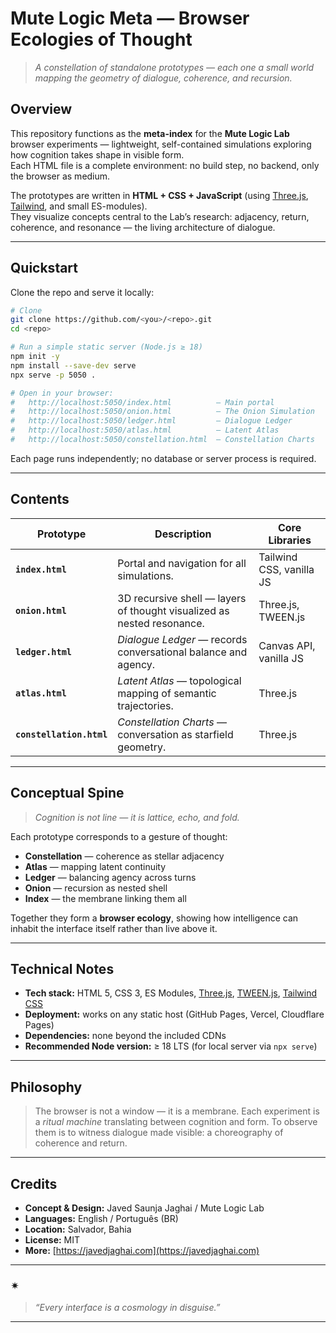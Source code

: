 
# Mute Logic Meta — Browser Ecologies of Thought

> *A constellation of standalone prototypes — each one a small world mapping the geometry of dialogue, coherence, and recursion.*

## Overview

This repository functions as the **meta-index** for the **Mute Logic Lab** browser experiments — lightweight, self-contained simulations exploring how cognition takes shape in visible form.  
Each HTML file is a complete environment: no build step, no backend, only the browser as medium.

The prototypes are written in **HTML + CSS + JavaScript** (using [Three.js](https://threejs.org), [Tailwind](https://tailwindcss.com), and small ES-modules).  
They visualize concepts central to the Lab’s research: adjacency, return, coherence, and resonance — the living architecture of dialogue.

---

## Quickstart

Clone the repo and serve it locally:

```bash
# Clone
git clone https://github.com/<you>/<repo>.git
cd <repo>

# Run a simple static server (Node.js ≥ 18)
npm init -y
npm install --save-dev serve
npx serve -p 5050 .

# Open in your browser:
#   http://localhost:5050/index.html          — Main portal
#   http://localhost:5050/onion.html          — The Onion Simulation
#   http://localhost:5050/ledger.html         — Dialogue Ledger
#   http://localhost:5050/atlas.html          — Latent Atlas
#   http://localhost:5050/constellation.html  — Constellation Charts
````

Each page runs independently; no database or server process is required.

---

## Contents

| Prototype                | Description                                                            | Core Libraries           |
| ------------------------ | ---------------------------------------------------------------------- | ------------------------ |
| **`index.html`**         | Portal and navigation for all simulations.                             | Tailwind CSS, vanilla JS |
| **`onion.html`**         | 3D recursive shell — layers of thought visualized as nested resonance. | Three.js, TWEEN.js       |
| **`ledger.html`**        | *Dialogue Ledger* — records conversational balance and agency.         | Canvas API, vanilla JS   |
| **`atlas.html`**         | *Latent Atlas* — topological mapping of semantic trajectories.         | Three.js                 |
| **`constellation.html`** | *Constellation Charts* — conversation as starfield geometry.           | Three.js                 |

---

## Conceptual Spine

> *Cognition is not line — it is lattice, echo, and fold.*

Each prototype corresponds to a gesture of thought:

* **Constellation** — coherence as stellar adjacency
* **Atlas** — mapping latent continuity
* **Ledger** — balancing agency across turns
* **Onion** — recursion as nested shell
* **Index** — the membrane linking them all

Together they form a **browser ecology**, showing how intelligence can inhabit the interface itself rather than live above it.

---

## Technical Notes

* **Tech stack:** HTML 5, CSS 3, ES Modules, [Three.js](https://threejs.org), [TWEEN.js](https://github.com/tweenjs/tween.js), [Tailwind CSS](https://tailwindcss.com)
* **Deployment:** works on any static host (GitHub Pages, Vercel, Cloudflare Pages)
* **Dependencies:** none beyond the included CDNs
* **Recommended Node version:** ≥ 18 LTS (for local server via `npx serve`)

---

## Philosophy

> The browser is not a window — it is a membrane.
> Each experiment is a *ritual machine* translating between cognition and form.
> To observe them is to witness dialogue made visible: a choreography of coherence and return.

---

## Credits

* **Concept & Design:** Javed Saunja Jaghai / Mute Logic Lab
* **Languages:** English / Português (BR)
* **Location:** Salvador, Bahia
* **License:** MIT
* **More:** [https://javedjaghai.com](https://javedjaghai.com)

---

### ✴︎

> *“Every interface is a cosmology in disguise.”*

---
